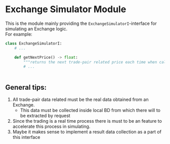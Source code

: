 # Exchange Simulator Module
This is the module mainly providing the `ExchangeSimulatorI`-interface for simulating an Exchange logic.  
For example:
```py
class ExchangeSimulatorI:
    # ...

    def getNextPrice() -> float:
        """returns the next trade-pair related price each time when called"""
        # ...
    
```
## General tips:
1. All trade-pair data related must be the real data obtained from an Exchange.  
    - This data must be collected inside local BD from which there will to be extracted by request  
2. Since the trading is a real time process there is must to be an feature to accelerate this process in simulating.  
3. Maybe it makes sense to implement a result data collection as a part of this interface